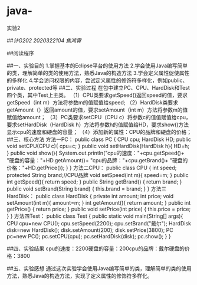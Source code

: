 # java-
实验2

##*计G202  2020322104  焦鸿霄*

##阅读程序

##一、实验目的
1.掌握基本的Eclipse平台的使用方法
2.学会使用Java编写简单的类，理解简单的类的使用方法，熟悉Java的构造方法
3.学会定义属性促使属性的多样化
4.学会访问权限的内容，尝试定义属性的修饰符多样化，例如public、private、protected等
##二、实验过程
在包中建立PC、CPU、HardDisk和Test四个类，其中Test上主类。
（1）CPU类要求getSpeed()返回speed的值，要求getSpeed（int m）方法将参数m的值赋值给speed;
（2）HardDisk类要求getAmount（）返回amount的值，要求setAmount（int m）方法将参数m的值赋值给amount；
（3）PC类要求setCPU（CPU c）将参数c的值值赋值给cpu，要求setHardDisk（HardDisk h）方法将参数h的值赋值给HD，要求show()方法显示cpu的速度和硬盘的容量；
（4）添加新的属性：CPU的品牌和硬盘的价格；
##三、核心方法
方法一PC：
 public class PC {
	CPU cpu;
	HardDisk HD;
	public void setCPU(CPU c){
		cpu=c;
	}
	public void setHardDisk(HardDisk h){
		HD=h;
	}
	public void show(){
		System.out.println("cpu的速度："+cpu.getSpeed()+
				           "硬盘的容量："+HD.getAmount()+
				           "cpu的品牌："+cpu.getBrand()+
				           "硬盘的价格："+HD.getPrice());
	}
}
方法二CPU：
public class CPU {
	int speed;
	protected String brand;//CPU品牌
	void setSpeed(int m){
		speed=m;
	}
	public int getSpeed(){
		return speed;
	}
	public String getBrand() {
		return brand;
	}
	public void setBrand(String brand) {
		this.brand = brand;
	}
}
方法三HardDisk：
public class HardDisk {
	private int amount;
	int price;
	void setAmount(int m){
		amount=m;
	}
	int getAmount(){
		return amount;
	}
	public int getPrice() {
		return price;
	}
	public void setPrice(int price) {
		this.price = price;
	}
}
方法四Test：
public class Test {
	public static void main(String[] args){
		CPU cpu=new CPU();
		cpu.setSpeed(2200);
		cpu.setBrand("戴尔");
		HardDisk disk=new HardDisk();
		disk.setAmount(200);
		disk.setPrice(3800);
		PC pc=new PC();
		pc.setCPU(cpu);
		pc.setHardDisk(disk);
		pc.show();
	}
}

##四、实验结果
  cpu的速度：2200硬盘的容量：200cpu的品牌：戴尔硬盘的价格：3800

##五、实验感想
通过这次实验学会使用Java编写简单的类，理解简单的类的使用方法，熟悉Java的构造方法，实现了定义属性的修饰符多样化。
